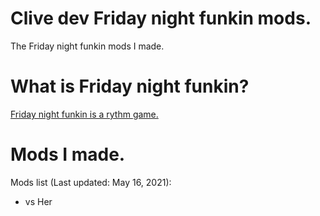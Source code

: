 # Clive dev Friday night funkin mods.
The Friday night funkin mods I made.

# What is Friday night funkin?
[Friday night funkin is a rythm game.](https://ninja-muffin24.itch.io/funkin)

# Mods I made.

Mods list (Last updated: May 16, 2021):
- vs Her
